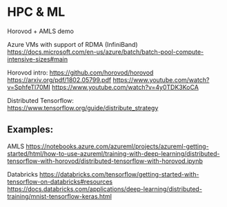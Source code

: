 # HPC & ML 
Horovod + AMLS demo

Azure VMs with support of RDMA (InfiniBand)   
https://docs.microsoft.com/en-us/azure/batch/batch-pool-compute-intensive-sizes#main

Horovod intro:
https://github.com/horovod/horovod 
https://arxiv.org/pdf/1802.05799.pdf
https://www.youtube.com/watch?v=SphfeTl70MI
https://www.youtube.com/watch?v=4y0TDK3KoCA

Distributed Tensorflow: 
https://www.tensorflow.org/guide/distribute_strategy

## Examples:
AMLS 
https://notebooks.azure.com/azureml/projects/azureml-getting-started/html/how-to-use-azureml/training-with-deep-learning/distributed-tensorflow-with-horovod/distributed-tensorflow-with-horovod.ipynb 

Databricks
https://databricks.com/tensorflow/getting-started-with-tensorflow-on-databricks#resources
https://docs.databricks.com/applications/deep-learning/distributed-training/mnist-tensorflow-keras.html

